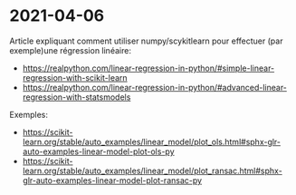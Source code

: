 # 2021-04-06

Article expliquant comment utiliser numpy/scykitlearn pour effectuer (par exemple)une régression linéaire: 
- https://realpython.com/linear-regression-in-python/#simple-linear-regression-with-scikit-learn
- https://realpython.com/linear-regression-in-python/#advanced-linear-regression-with-statsmodels

Exemples:
- https://scikit-learn.org/stable/auto_examples/linear_model/plot_ols.html#sphx-glr-auto-examples-linear-model-plot-ols-py
- https://scikit-learn.org/stable/auto_examples/linear_model/plot_ransac.html#sphx-glr-auto-examples-linear-model-plot-ransac-py